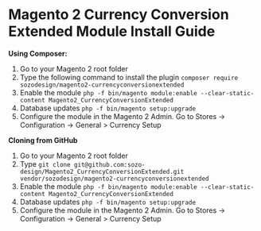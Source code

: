 # Magento 2 Currency Conversion Extended Module Install Guide

**Using Composer:**
1. Go to your Magento 2 root folder
1. Type the following command to install the plugin `composer require sozodesign/magento2-currencyconversionextended`
1. Enable the module `php -f bin/magento module:enable --clear-static-content Magento2_CurrencyConversionExtended`
1. Database updates `php -f bin/magento setup:upgrade` 
1. Configure the module in the Magento 2 Admin. Go to Stores -> Configuration -> General > Currency Setup

**Cloning from GitHub**
1. Go to your Magento 2 root folder
1. Type `git clone git@github.com:sozo-design/Magento2_CurrencyConversionExtended.git vendor/sozodesign/magento2-currencyconversionextended`
1. Enable the module `php -f bin/magento module:enable --clear-static-content Magento2_CurrencyConversionExtended`
1. Database updates `php -f bin/magento setup:upgrade` 
1. Configure the module in the Magento 2 Admin. Go to Stores -> Configuration -> General > Currency Setup